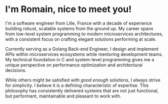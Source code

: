 # I'm Romain, nice to meet you!

I'm a software engineer from Lille, France with a decade of experience building robust, scalable systems from the ground up. My career spans from low-level system programming to modern microservices architectures, with a consistent focus on crafting elegant solutions performing at scale.

Currently serving as a Golang Back-end Engineer, I design and implement APIs within microservices ecosystems while mentoring development teams. My technical foundation in C and system-level programming gives me a unique perspective on performance optimization and architectural decisions.

While others might be satisfied with *good enough* solutions, I always strive for simplicity. I believe it is a defining characteristic of expertise. This philosophy has consistently delivered systems that are not just functional, but performant, maintainable and pleasant to work with.
